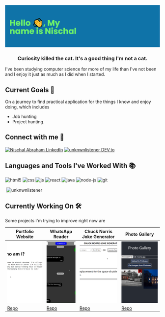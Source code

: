 <img src="banner.png" alt="Hello! My name is Nischal" />
<h3 align="center">Curiosity killed the cat. It's a good thing I'm not a cat.</h3>

<p>I've been studying computer science for more of my life than I've not been and I enjoy it just as much as I did when I started.</p>

<h2>Current Goals 🎯</h2>
<p> On a journey to find practical application for the things I know and enjoy doing, which includes 
<ul><li>Job hunting</li><li>Project hunting.</li></ul>
    
</p>

<h2 align="left">Connect with me 🛫</h3>
<p align="left">
<a href="https://linkedin.com/in/nischalabraham" target="blank"><img align="center" src="https://img.shields.io/static/v1?logo=linkedin&label=&logoColor=&message=LinkedIn&color=blue&style=for-the-badge" alt="Nischal Abraham LinkedIn" height="30"/></a>
<a href="https://dev.to/unknwnlistener" target="blank"><img align="center" src="https://img.shields.io/static/v1?logo=dev-dot-to&label=&logoColor=&message=DEV.to&color=black&style=for-the-badge" alt="unknwnlistener DEV.to" height="30"/></a>

</p>
<h2 align="left">Languages and Tools I've Worked With 📚</h3>
<p>
<img src="https://img.shields.io/static/v1?logo=html5&label=&logoColor=white&message=HTML&color=red&style=for-the-badge" alt="html5" height="30"/>
<img src="https://img.shields.io/static/v1?logo=css3&label=&logoColor=white&message=CSS&color=blue&style=for-the-badge" alt="css" height="30"/>
<img src="https://img.shields.io/static/v1?logo=javascript&label=&logoColor=white&message=JS&color=orange&style=for-the-badge" alt="js" height="30"/>
<img src="https://img.shields.io/static/v1?logo=react&label=&logoColor=white&message=React&color=blue&style=for-the-badge" alt="react" height="30"/>
<img src="https://img.shields.io/static/v1?logo=java&label=&logoColor=white&message=Java&color=red&style=for-the-badge" alt="java" height="30"/>
<img src="https://img.shields.io/static/v1?logo=node-dot-js&label=&logoColor=white&message=NodeJS&color=brightgreenblack&style=for-the-badge" alt="node-js" height="30"/>
<img src="https://img.shields.io/static/v1?logo=git&label=&logoColor=white&message=Git&color=red&style=for-the-badge" alt="git" height="30"/>
  </p>

<p>&nbsp;<img align="center" src="https://github-readme-stats.vercel.app/api?username=unknwnlistener&show_icons=true&locale=en" alt="unknwnlistener" /></p>

<h2>Currently Working On 🛠</h2>
<p>Some projects I'm trying to improve right now are</p>

| Portfolio Website                                                                                       | WhatsApp Reader                                                                                       | Chuck Norris Joke Generator                                                                                    | Photo Gallery                                                                                                 |
| ------------------------------------------------------------------------------------------------------- | ----------------------------------------------------------------------------------------------------- | -------------------------------------------------------------------------------------------------------------- | ------------------------------------------------------------------------------------------------------------- |
| <img src="portfolio-web.jpg" alt="Portfolio website preview"  height="200" style="object-fit: cover;"/> | <img src="wa-reader.png" alt="Whatsapp Reader app preview"  height="200" style="object-fit: cover;"/> | <img src="chuck-jokes.png" alt="Chuck Norris Joke Generator preview" height="200" style="object-fit: cover;"/> | <img src="photo-gallery.png" alt="Preview of photo gallery website" height="200" style="object-fit: cover;"/> |
| <a href="https://github.com/unknwnlistener/unknwnlistener.github.io">Repo</a>                           | <a href="https://github.com/unknwnlistener/whatsapp-reader">Repo</a>                                  | <a href="https://github.com/unknwnlistener/chuck-norris-joke-generator">Repo</a>                               | <a href="https://github.com/unknwnlistener/photo-gallery">Repo</a>                                            |
